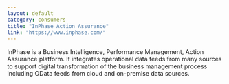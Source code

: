 ```yaml
---
layout: default
category: consumers
title: "InPhase Action Assurance"
link: "https://www.inphase.com/"
---
```

InPhase is a Business Intelligence, Performance Management, Action Assurance platform.  It integrates operational data feeds from many sources to support digital transformation of the business management process including OData feeds from cloud and on-premise data sources. 